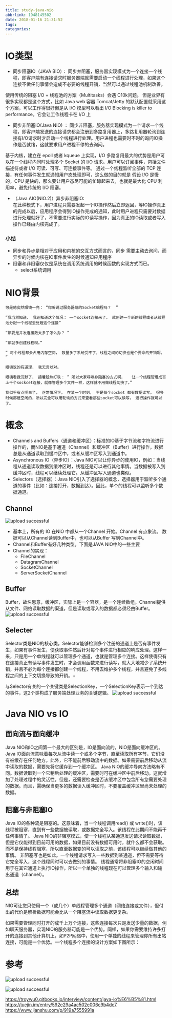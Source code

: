 ```yaml
---
title: study-java-nio
abbrlink: 1948145502
date: 2018-01-16 21:31:52
tags:
categories:
---
```

# IO类型
- 同步阻塞IO（JAVA BIO）： 
    同步并阻塞，服务器实现模式为一个连接一个线程，即客户端有连接请求时服务器端就需要启动一个线程进行处理，如果这个连接不做任何事情会造成不必要的线程开销，当然可以通过线程池机制改善。 
    
使用传统的阻塞 I/O + 线程池的方案（Multitasks）会遇 C10k问题。
但是业界有很多实现都是这个方式，比如 Java web 容器 Tomcat/Jetty 的默认配置就采用这个方案，可以工作得很好但是从 I/O 模型可以看出 I/O Blocking is killer to performance，它会让工作线程卡在 I/O 上

- 同步非阻塞IO(Java NIO) ： 同步非阻塞，服务器实现模式为一个请求一个线程，即客户端发送的连接请求都会注册到多路复用器上，多路复用器轮询到连接有I/O请求时才启动一个线程进行处理。用户进程也需要时不时的询问IO操作是否就绪，这就要求用户进程不停的去询问。   

基于内核，建立在 epoll 或者 kqueue 上实现，I/O 多路复用最大的优势是用户可以在一个线程内同时处理多个 Socket 的 I/O 请求。用户可以订阅事件，包括文件描述符或者 I/O 可读、可写、可连接事件等。
通过一个线程监听全部的 TCP 连接，有任何事件发生就通知用户态处理即可，这么做的目的就是 假设 I/O 是慢的，CPU 是快的，那么要让用户态尽可能的忙碌起来去，也就是最大化 CPU 利用率，避免传统的 I/O 阻塞。

- （Java AIO(NIO.2)）异步非阻塞IO:  
   在此种模式下，用户进程只需要发起一个IO操作然后立即返回，等IO操作真正的完成以后，应用程序会得到IO操作完成的通知，此时用户进程只需要对数据进行处理就好了，不需要进行实际的IO读写操作，因为真正的IO读取或者写入操作已经由内核完成了。 
   
### 小结
- 同步和异步是相对于应用和内核的交互方式而言的，同步 需要主动去询问，而异步的时候内核在IO事件发生的时候通知应用程序
- 阻塞和非阻塞仅仅是系统在调用系统调用的时候函数的实现方式而已。
	+ select系统调用

# NIO背景
```
可是他突然眼镜一亮： “你听说过服务器端的Socket编程吗？  ”

“我当然知道， 我还知道这个情况： 一个socket连接来了， 就创建一个新的线程或者从线程池分配一个线程去处理这个连接”

“那要是并发连接数太多了怎么办？ ”

”那就多创建线程呗。”

” 每个线程都会占用内存空间， 数量多了系统受不了，线程之间的切换也是个要命的开销啊。 ”

眼镜说的有道理， 我无言以对。

眼镜看我沉默了， 接着趁热打铁： ” 所以大家呼唤非阻塞的方式啊，   让一个线程管理成百上千个sockcet连接，就像管理多个文件一样，这样就不用做线程切换了。”

我似乎有点明白了， 正常情况下， 在某一个时刻， 不是每个socket 都有数据读写， 很多时候都是空闲的，所以完全可以用轮询的方式来查看那些socket可以读写， 进行操作就可以了。
```

# 概念
- Channels and Buffers（通道和缓冲区）：标准的IO基于字节流和字符流进行操作的，而NIO是基于通道（Channel）和缓冲区（Buffer）进行操作，数据总是从通道读取到缓冲区中，或者从缓冲区写入到通道中。
- Asynchronous IO（异步IO）：Java NIO可以让你异步的使用IO，例如：当线程从通道读取数据到缓冲区时，线程还是可以进行其他事情。当数据被写入到缓冲区时，线程可以继续处理它。从缓冲区写入通道也类似。
- Selectors（选择器）：Java NIO引入了选择器的概念，选择器用于监听多个通道的事件（比如：连接打开，数据到达）。因此，单个的线程可以监听多个数据通道。

## Channel

![upload successful](/images/pasted-23.png)
- 基本上，所有的 IO 在NIO 中都从一个Channel 开始。Channel 有点象流。 数据可以从Channel读到Buffer中，也可以从Buffer 写到Channel中。
- Channel和Buffer有好几种类型。下面是JAVA NIO中的一些主要
- Channel的实现：
	+ FileChannel
	+ DatagramChannel
	+ SocketChannel
	+ ServerSocketChannel
    
## Buffer
Buffer，故名思意，缓冲区，实际上是一个容器，是一个连续数组。Channel提供从文件、网络读取数据的渠道，但是读取或写入的数据都必须经由Buffer。
![upload successful](/images/pasted-27.png)
## Selecter
Selector类是NIO的核心类，Selector能够检测多个注册的通道上是否有事件发生，如果有事件发生，便获取事件然后针对每个事件进行相应的响应处理。这样一来，只是用一个单线程就可以管理多个通道，也就是管理多个连接。这样使得只有在连接真正有读写事件发生时，才会调用函数来进行读写，就大大地减少了系统开销，并且不必为每个连接都创建一个线程，不用去维护多个线程，并且避免了多线程之间的上下文切换导致的开销。+

与Selector有关的一个关键类是SelectionKey，一个SelectionKey表示一个到达的事件，这2个类构成了服务端处理业务的关键逻辑。
![upload successful](/images/pasted-24.png)

# Java NIO vs IO
## 面向流与面向缓冲
Java NIO和IO之间第一个最大的区别是，IO是面向流的，NIO是面向缓冲区的。 Java IO面向流意味着每次从流中读一个或多个字节，直至读取所有字节，它们没有被缓存在任何地方。此外，它不能前后移动流中的数据。如果需要前后移动从流中读取的数据，需要先将它缓存到一个缓冲区。 Java NIO的缓冲导向方法略有不同。数据读取到一个它稍后处理的缓冲区，需要时可在缓冲区中前后移动。这就增加了处理过程中的灵活性。但是，还需要检查是否该缓冲区中包含所有您需要处理的数据。而且，需确保当更多的数据读入缓冲区时，不要覆盖缓冲区里尚未处理的数据。

##  阻塞与非阻塞IO
Java IO的各种流是阻塞的。这意味着，当一个线程调用read() 或 write()时，该线程被阻塞，直到有一些数据被读取，或数据完全写入。该线程在此期间不能再干任何事情了。 Java NIO的非阻塞模式，使一个线程从某通道发送请求读取数据，但是它仅能得到目前可用的数据，如果目前没有数据可用时，就什么都不会获取。而不是保持线程阻塞，所以直至数据变的可以读取之前，该线程可以继续做其他的事情。 非阻塞写也是如此。一个线程请求写入一些数据到某通道，但不需要等待它完全写入，这个线程同时可以去做别的事情。 线程通常将非阻塞IO的空闲时间用于在其它通道上执行IO操作，所以一个单独的线程现在可以管理多个输入和输出通道（channel）。
## 总结
NIO可让您只使用一个（或几个）单线程管理多个通道（网络连接或文件），但付出的代价是解析数据可能会比从一个阻塞流中读取数据更复杂。

如果需要管理同时打开的成千上万个连接，这些连接每次只是发送少量的数据，例如聊天服务器，实现NIO的服务器可能是一个优势。同样，如果你需要维持许多打开的连接到其他计算机上，如P2P网络中，使用一个单独的线程来管理你所有出站连接，可能是一个优势。一个线程多个连接的设计方案如下图所示：





# 参考
![upload successful](/images/pasted-21.png)

![upload successful](/images/pasted-22.png)


https://troywu0.gitbooks.io/interview/content/java-io%E6%B5%81.html
https://juejin.im/entry/592e29a4ac502e006c9b4dc7
https://www.jianshu.com/p/919a7555991a